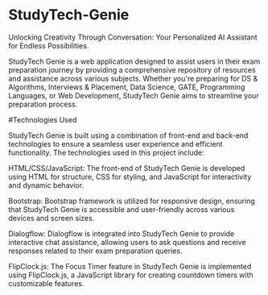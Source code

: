 # StudyTech-Genie
Unlocking Creativity Through Conversation: Your Personalized AI Assistant for Endless Possibilities.

StudyTech Genie is a web application designed to assist users in their exam preparation journey by providing a comprehensive repository of resources and assistance across various subjects. Whether you're preparing for DS & Algorithms, Interviews & Placement, Data Science, GATE, Programming Languages, or Web Development, StudyTech Genie aims to streamline your preparation process.

#Technologies Used

StudyTech Genie is built using a combination of front-end and back-end technologies to ensure a seamless user experience and efficient functionality. The technologies used in this project include:

HTML/CSS/JavaScript: The front-end of StudyTech Genie is developed using HTML for structure, CSS for styling, and JavaScript for interactivity and dynamic behavior.

Bootstrap: Bootstrap framework is utilized for responsive design, ensuring that StudyTech Genie is accessible and user-friendly across various devices and screen sizes.

Dialogflow: Dialogflow is integrated into StudyTech Genie to provide interactive chat assistance, allowing users to ask questions and receive responses related to their exam preparation queries.

FlipClock.js: The Focus Timer feature in StudyTech Genie is implemented using FlipClock.js, a JavaScript library for creating countdown timers with customizable features.


